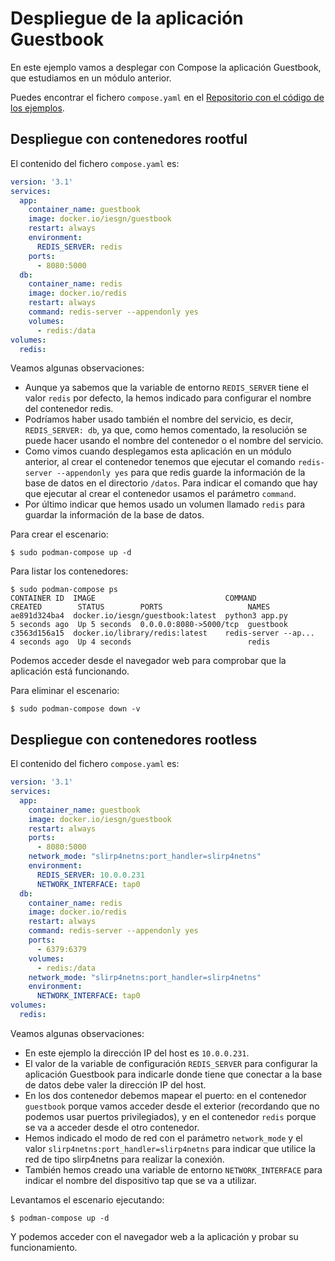 # Despliegue de la aplicación Guestbook

En este ejemplo vamos a desplegar con Compose la aplicación Guestbook, que estudiamos en un módulo anterior.

Puedes encontrar el fichero `compose.yaml` en el [Repositorio con el código de los ejemplos](xxx).

## Despliegue con contenedores rootful

El contenido del fichero `compose.yaml` es:

```yaml
version: '3.1'
services:
  app:
    container_name: guestbook
    image: docker.io/iesgn/guestbook
    restart: always
    environment:
      REDIS_SERVER: redis
    ports:
      - 8080:5000
  db:
    container_name: redis
    image: docker.io/redis
    restart: always
    command: redis-server --appendonly yes
    volumes:
      - redis:/data
volumes:
  redis:
```

Veamos algunas observaciones:

* Aunque ya sabemos que la variable de entorno `REDIS_SERVER` tiene el valor `redis` por defecto, la hemos indicado para configurar el nombre del contenedor redis.
* Podríamos haber usado también el nombre del servicio, es decir, `REDIS_SERVER: db`, ya que, como hemos comentado, la resolución se puede hacer usando el nombre del contenedor o el nombre del servicio.
* Como vimos cuando desplegamos esta aplicación en un módulo anterior, al crear el contenedor tenemos que ejecutar el comando `redis-server --appendonly yes` para que redis guarde la información de la base de datos en el directorio `/datos`. Para indicar el comando que hay que ejecutar al crear el contenedor usamos el parámetro `command`.
* Por último indicar que hemos usado un volumen llamado `redis` para guardar la información de la base de datos.

Para crear el escenario:

```
$ sudo podman-compose up -d
```

Para listar los contenedores:

```
$ sudo podman-compose ps
CONTAINER ID  IMAGE                             COMMAND               CREATED        STATUS        PORTS                   NAMES
ae891d324ba4  docker.io/iesgn/guestbook:latest  python3 app.py        5 seconds ago  Up 5 seconds  0.0.0.0:8080->5000/tcp  guestbook
c3563d156a15  docker.io/library/redis:latest    redis-server --ap...  4 seconds ago  Up 4 seconds                          redis
```

Podemos acceder desde el navegador web para comprobar que la aplicación está funcionando.

Para eliminar el escenario:

```
$ sudo podman-compose down -v
```

## Despliegue con contenedores rootless

El contenido del fichero `compose.yaml` es:

```yaml
version: '3.1'
services:
  app:
    container_name: guestbook
    image: docker.io/iesgn/guestbook
    restart: always
    ports:
      - 8080:5000
    network_mode: "slirp4netns:port_handler=slirp4netns"
    environment:
      REDIS_SERVER: 10.0.0.231
      NETWORK_INTERFACE: tap0
  db:
    container_name: redis
    image: docker.io/redis
    restart: always
    command: redis-server --appendonly yes
    ports:
      - 6379:6379
    volumes:
      - redis:/data
    network_mode: "slirp4netns:port_handler=slirp4netns"
    environment:
      NETWORK_INTERFACE: tap0
volumes:
  redis:
```

Veamos algunas observaciones:

* En este ejemplo la dirección IP del host es `10.0.0.231`.
* El valor de la variable de configuración `REDIS_SERVER` para configurar la aplicación Guestbook para indicarle donde tiene que conectar a la base de datos debe valer la dirección IP del host.
* En los dos contenedor debemos mapear el puerto: en el contenedor `guestbook` porque vamos acceder desde el exterior (recordando que no podemos usar puertos privilegiados), y en el contenedor `redis` porque se va a acceder desde el otro contenedor.
* Hemos indicado el modo de red con el parámetro `network_mode` y el valor `slirp4netns:port_handler=slirp4netns` para indicar que utilice la red de tipo slirp4netns para realizar la conexión.
* También hemos creado una variable de entorno `NETWORK_INTERFACE` para indicar el nombre del dispositivo tap que se va a utilizar.

Levantamos el escenario ejecutando:

```
$ podman-compose up -d
```

Y podemos acceder con el navegador web a la aplicación y probar su funcionamiento.
